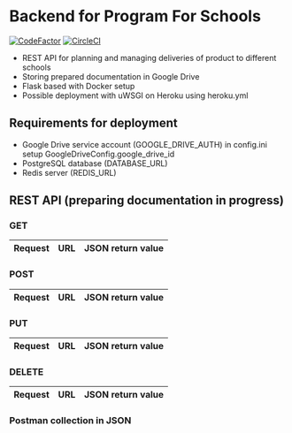 # Backend for Program For Schools
[![CodeFactor](https://www.codefactor.io/repository/github/mariakoszula/programforschools-backend/badge)](https://www.codefactor.io/repository/github/mariakoszula/programforschools-backend)
[![CircleCI](https://dl.circleci.com/status-badge/img/gh/mariakoszula/programforschools-backend/tree/main.svg?style=svg)](https://dl.circleci.com/status-badge/redirect/gh/mariakoszula/programforschools-backend/tree/main)

* REST API for planning and managing deliveries of product to different schools
* Storing prepared documentation in Google Drive
* Flask based with Docker setup
* Possible deployment with uWSGI on Heroku using heroku.yml

## Requirements for deployment
- Google Drive service account (GOOGLE_DRIVE_AUTH) in config.ini setup GoogleDriveConfig.google_drive_id
- PostgreSQL database (DATABASE_URL)
- Redis server (REDIS_URL)

## REST API (preparing documentation in progress)
### GET
| Request   |      URL      |  JSON return value |
|-----------|:-------------:|:-------------------|
### POST
| Request   |      URL      |  JSON return value |
|-----------|:-------------:|:-------------------|
### PUT
| Request   |      URL      |  JSON return value |
|-----------|:-------------:|:-------------------|
### DELETE
| Request   |      URL      |  JSON return value |
|-----------|:-------------:|:-------------------|

### Postman collection in JSON
```shell

```


